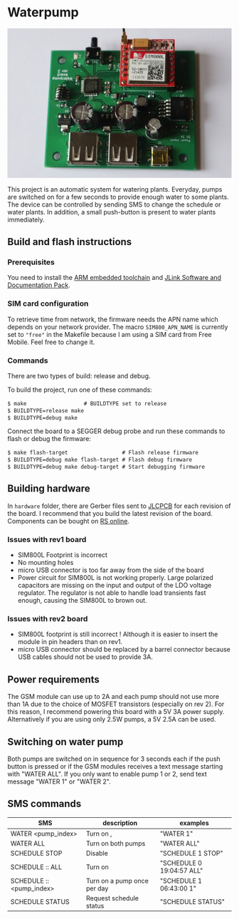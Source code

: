 # Waterpump

![waterpump board](waterpump-rev2.jpg "Waterpump board rev 2")

This project is an automatic system for watering plants. Everyday, pumps are switched on for a few seconds to provide enough water to some plants. The device can be controlled by sending SMS to change the schedule or water plants. In addition, a small push-button is present to water plants immediately.

## Build and flash instructions

### Prerequisites

You need to install the [ARM embedded toolchain](https://developer.arm.com/tools-and-software/open-source-software/developer-tools/gnu-toolchain/gnu-rm) and [JLink Software and Documentation Pack](https://www.segger.com/downloads/jlink/#J-LinkSoftwareAndDocumentationPack).

### SIM card configuration

To retrieve time from network, the firmware needs the APN name which depends on your
network provider. The macro `SIM800_APN_NAME` is currently set to `"free"` in the Makefile because I am using a SIM card from Free Mobile. Feel free to change it.

### Commands

There are two types of build: release and debug.

To build the project, run one of these commands:
```
$ make                  # BUILDTYPE set to release
$ BUILDTYPE=release make
$ BUILDTYPE=debug make
```

Connect the board to a SEGGER debug probe and run these commands to flash or debug the firmware:
```
$ make flash-target                 # Flash release firmware
$ BUILDTYPE=debug make flash-target # Flash debug firmware
$ BUILDTYPE=debug make debug-target # Start debugging firmware
```

## Building hardware

In `hardware` folder, there are Gerber files sent to [JLCPCB](https://jlcpcb.com/) for each revision of the board. I recommend that you build the latest revision of the board. Components can be bought on [RS online](https://uk.rs-online.com/web/).

### Issues with rev1 board

  * SIM800L Footprint is incorrect
  * No mounting holes
  * micro USB connector is too far away from the side of the board
  * Power circuit for SIM800L is not working properly. Large polarized capacitors are missing on the input and output of the LDO voltage regulator. The regulator is not able to handle load transients fast enough, causing the SIM800L to brown out.

### Issues with rev2 board

  * SIM800L footprint is still incorrect ! Although it is easier to insert the module in pin headers than on rev1.
  * micro USB connector should be replaced by a barrel connector because USB cables should not be used to provide 3A.

## Power requirements

The GSM module can use up to 2A and each pump should not use more than 1A due to the choice of MOSFET transistors (especially on rev 2).
For this reason, I recommend powering this board with a 5V 3A power supply. Alternatively if you are using only 2.5W pumps, a 5V 2.5A can be used.

## Switching on water pump

Both pumps are switched on in sequence for 3 seconds each if the push button is pressed or if the GSM modules receives a text message starting with "WATER ALL". If you only want to enable pump 1 or 2, send text message "WATER 1" or "WATER 2".

## SMS commands

| SMS | description | examples |
| --- | ----------- | ------- |
| WATER <pump_index> | Turn on , | "WATER 1" |
| WATER ALL | Turn on both pumps | "WATER ALL" |
| SCHEDULE <index> STOP | Disable | "SCHEDULE 1 STOP" |
| SCHEDULE <index> <hour>:<min>:<sec> ALL | Turn on | "SCHEDULE 0 19:04:57 ALL" |
| SCHEDULE <index> <hour>:<min>:<sec> <pump_index> | Turn on a pump once per day | "SCHEDULE 1 06:43:00 1" |
| SCHEDULE STATUS | Request schedule status | "SCHEDULE STATUS" |
